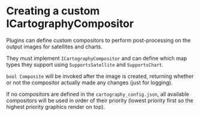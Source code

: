 ﻿# Creating a custom ICartographyCompositor

Plugins can define custom compositors to perform post-processing on the output images for satellites and charts.

They must implement `ICartographyCompositor` and can define which map types they support using `SupportsSatellite` and `SupportsChart`.

`bool Composite` will be invoked after the image is created, returning whether or not the compositor actually made any changes (just for logging).

If no compositors are defined in the `cartography_config.json`, all available compositors will be used in order of their priority (lowest priority first so the highest priority graphics render on top).